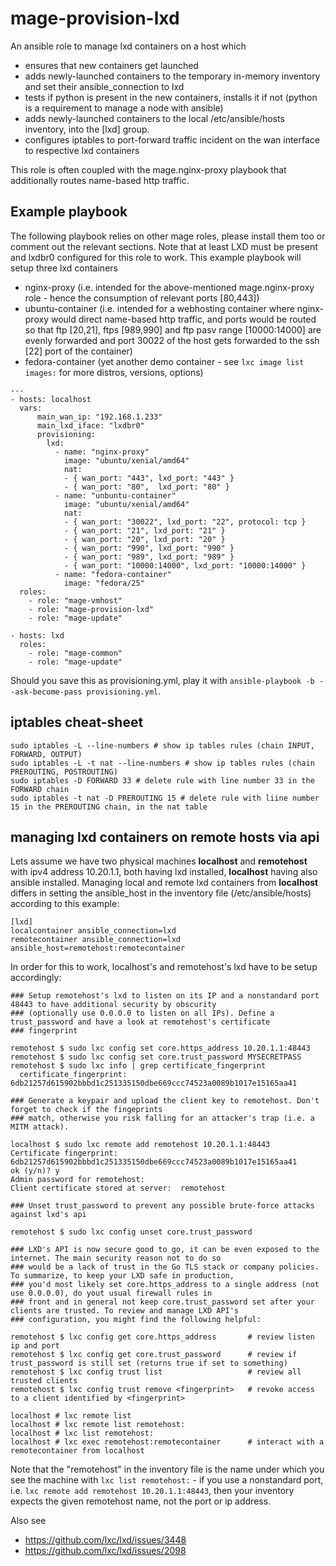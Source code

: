 # mage-provision-lxd

An ansible role to manage lxd containers on a host which

- ensures that new containers get launched
- adds newly-launched containers to the temporary in-memory inventory and set their ansible_connection to lxd
- tests if python is present in the new containers, installs it if not (python is a requirement to manage a node with ansible)
- adds newly-launched containers to the local /etc/ansible/hosts inventory, into the [lxd] group.
- configures iptables to port-forward traffic incident on the wan interface to respective lxd containers

This role is often coupled with the mage.nginx-proxy playbook that additionally routes name-based http traffic.

## Example playbook

The following playbook relies on other mage roles, please install them too or comment out the relevant sections. 
Note that at least LXD must be present and lxdbr0 configured for this role to work. This example playbook will setup
three lxd containers

- nginx-proxy (i.e. intended for the above-mentioned mage.nginx-proxy role - hence the consumption of relevant ports [80,443])
- ubuntu-container (i.e. intended for a webhosting container where nginx-proxy would direct name-based http traffic, and ports would be routed so that ftp [20,21], ftps [989,990] and ftp pasv range [10000:14000] are evenly forwarded and port 30022 of the host gets forwarded to the ssh [22] port of the container)
- fedora-container (yet another demo container - see `lxc image list images:` for more distros, versions, options)


```
---
- hosts: localhost
  vars:
      main_wan_ip: "192.168.1.233"
      main_lxd_iface: "lxdbr0"
      provisioning:
        lxd:
          - name: "nginx-proxy"
            image: "ubuntu/xenial/amd64"
            nat:
            - { wan_port: "443", lxd_port: "443" }
            - { wan_port: "80",  lxd_port: "80" }
          - name: "unbuntu-container"
            image: "ubuntu/xenial/amd64"
            nat:
            - { wan_port: "30022", lxd_port: "22", protocol: tcp }
            - { wan_port: "21", lxd_port: "21" }
            - { wan_port: "20", lxd_port: "20" }
            - { wan_port: "990", lxd_port: "990" }
            - { wan_port: "989", lxd_port: "989" }
            - { wan_port: "10000:14000", lxd_port: "10000:14000" }
          - name: "fedora-container"
            image: "fedora/25"
  roles:
    - role: "mage-vmhost"
    - role: "mage-provision-lxd"
    - role: "mage-update"

- hosts: lxd
  roles:
    - role: "mage-common"
    - role: "mage-update"
```

Should you save this as provisioning.yml, play it with  `ansible-playbook -b --ask-become-pass provisioning.yml`.

## iptables cheat-sheet

```
sudo iptables -L --line-numbers # show ip tables rules (chain INPUT, FORWARD, OUTPUT)
sudo iptables -L -t nat --line-numbers # show ip tables rules (chain PREROUTING, POSTROUTING)
sudo iptables -D FORWARD 33 # delete rule with line number 33 in the FORWARD chain
sudo iptables -t nat -D PREROUTING 15 # delete rule with liine number 15 in the PREROUTING chain, in the nat table
```

## managing lxd containers on remote hosts via api

Lets assume we have two physical machines **localhost** and **remotehost** with ipv4 address 10.20.1.1, both having lxd installed, **localhost** having also ansible installed. Managing local and remote lxd containers from **localhost** differs in setting the ansible_host in the inventory file (/etc/ansible/hosts) according to this example:

```
[lxd]
localcontainer ansible_connection=lxd
remotecontainer ansible_connection=lxd ansible_host=remotehost:remotecontainer
```

In order for this to work, localhost's and remotehost's lxd have to be setup accordingly:

```
### Setup remotehost's lxd to listen on its IP and a nonstandard port 48443 to have additional security by obscurity
### (optionally use 0.0.0.0 to listen on all IPs). Define a trust_password and have a look at remotehost's certificate 
### fingerprint

remotehost $ sudo lxc config set core.https_address 10.20.1.1:48443 
remotehost $ sudo lxc config set core.trust_password MYSECRETPASS
remotehost $ sudo lxc info | grep certificate_fingerprint
  certificate_fingerprint: 6db21257d615902bbbd1c251335150dbe669ccc74523a0089b1017e15165aa41

### Generate a keypair and upload the client key to remotehost. Don't forget to check if the fingeprints
### match, otherwise you risk falling for an attacker's trap (i.e. a MITM attack).

localhost $ sudo lxc remote add remotehost 10.20.1.1:48443
Certificate fingerprint: 6db21257d615902bbbd1c251335150dbe669ccc74523a0089b1017e15165aa41
ok (y/n)? y
Admin password for remotehost: 
Client certificate stored at server:  remotehost

### Unset trust_password to prevent any possible brute-force attacks against lxd's api

remotehost $ sudo lxc config unset core.trust_password

### LXD's API is now secure good to go, it can be even exposed to the internet. The main security reason not to do so
### would be a lack of trust in the Go TLS stack or company policies. To summarize, to keep your LXD safe in production, 
### you'd most likely set core.https_address to a single address (not use 0.0.0.0), do yout usual firewall rules in
### front and in general not keep core.trust_password set after your clients are trusted. To review and manage LXD API's
### configuration, you might find the following helpful:

remotehost $ lxc config get core.https_address       # review listen ip and port
remotehost $ lxc config get core.trust_password      # review if trust_password is still set (returns true if set to something)
remotehost $ lxc config trust list                   # review all trusted clients
remotehost $ lxc config trust remove <fingerprint>   # revoke access to a client identified by <fingerprint>

localhost # lxc remote list
localhost # lxc remote list remotehost:
localhost # lxc list remotehost:
localhost # lxc exec remotehost:remotecontainer      # interact with a remotecontainer from localhost
```

Note that the "remotehost" in the inventory file is the name under which you see the machine with `lxc list remotehost:` - if you use a nonstandard port, i.e. `lxc remote add remotehost 10.20.1.1:48443`, then your inventory expects the given remotehost name, not the port or ip address.

Also see

* https://github.com/lxc/lxd/issues/3448
* https://github.com/lxc/lxd/issues/2098

